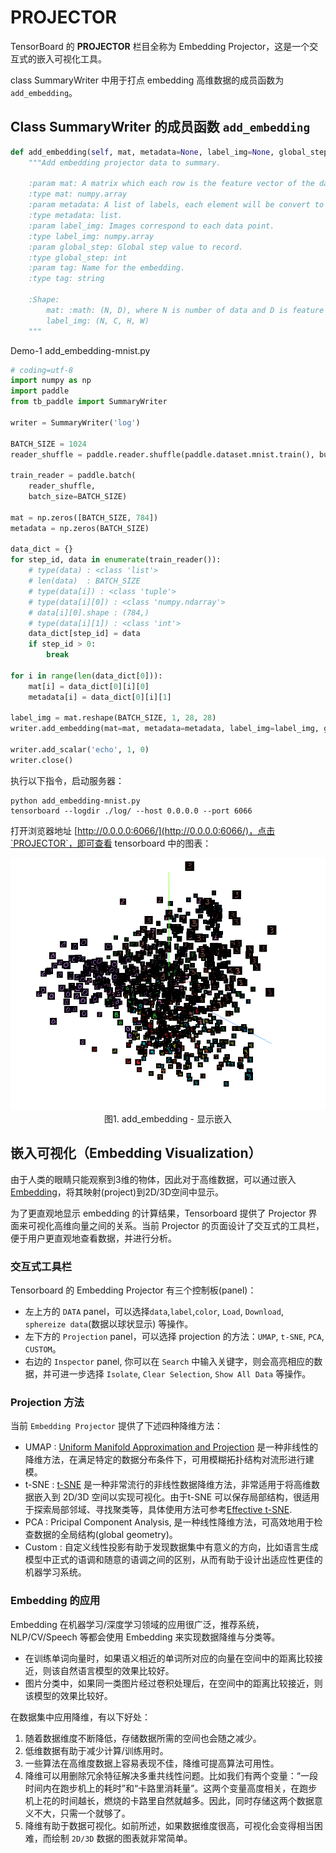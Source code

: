 # PROJECTOR

TensorBoard 的 **PROJECTOR** 栏目全称为 Embedding Projector，这是一个交互式的嵌入可视化工具。

class SummaryWriter 中用于打点 embedding 高维数据的成员函数为`add_embedding`。

##  Class SummaryWriter 的成员函数 `add_embedding`

```python
def add_embedding(self, mat, metadata=None, label_img=None, global_step=None, tag='default', metadata_header=None):
    """Add embedding projector data to summary.

    :param mat: A matrix which each row is the feature vector of the data point.
    :type mat: numpy.array
    :param metadata: A list of labels, each element will be convert to string.
    :type metadata: list.
    :param label_img: Images correspond to each data point.
    :type label_img: numpy.array
    :param global_step: Global step value to record.
    :type global_step: int
    :param tag: Name for the embedding.
    :type tag: string

    :Shape:
        mat: :math: (N, D), where N is number of data and D is feature dimension.
        label_img: (N, C, H, W)
    """
```

Demo-1  add_embedding-mnist.py

```python
# coding=utf-8
import numpy as np
import paddle
from tb_paddle import SummaryWriter

writer = SummaryWriter('log')

BATCH_SIZE = 1024
reader_shuffle = paddle.reader.shuffle(paddle.dataset.mnist.train(), buf_size=5120)

train_reader = paddle.batch(
    reader_shuffle,
    batch_size=BATCH_SIZE)

mat = np.zeros([BATCH_SIZE, 784])
metadata = np.zeros(BATCH_SIZE)

data_dict = {}
for step_id, data in enumerate(train_reader()):
    # type(data) : <class 'list'>
    # len(data)  : BATCH_SIZE
    # type(data[i]) : <class 'tuple'>
    # type(data[i][0]) : <class 'numpy.ndarray'>
    # data[i][0].shape : (784,)
    # type(data[i][1]) : <class 'int'>
    data_dict[step_id] = data
    if step_id > 0:
        break 

for i in range(len(data_dict[0])):
    mat[i] = data_dict[0][i][0]
    metadata[i] = data_dict[0][i][1]

label_img = mat.reshape(BATCH_SIZE, 1, 28, 28)
writer.add_embedding(mat=mat, metadata=metadata, label_img=label_img, global_step=step_id)

writer.add_scalar('echo', 1, 0)
writer.close()
```

执行以下指令，启动服务器：

```
python add_embedding-mnist.py
tensorboard --logdir ./log/ --host 0.0.0.0 --port 6066
```

打开浏览器地址 [http://0.0.0.0:6066/](http://0.0.0.0:6066/)，点击`PROJECTOR`，即可查看 tensorboard 中的图表：

<p align="center">
<img src="../screenshots/embedding_projector.png" width=800><br/>
图1. add_embedding - 显示嵌入 <br/>
</p>

## 嵌入可视化（Embedding Visualization）

由于人类的眼睛只能观察到3维的物体，因此对于高维数据，可以通过嵌入[Embedding](https://arxiv.org/pdf/1611.05469v1.pdf)，将其映射(project)到2D/3D空间中显示。

为了更直观地显示 embedding 的计算结果，Tensorboard 提供了 Projector 界面来可视化高维向量之间的关系。当前 Projector 的页面设计了交互式的工具栏，便于用户更直观地查看数据，并进行分析。

### 交互式工具栏

Tensorboard 的 Embedding Projector 有三个控制板(panel)：

* 左上方的 `DATA` panel，可以选择`data`,`label`,`color`, `Load`, `Download`, `sphereize data`(数据以球状显示) 等操作。
* 左下方的 `Projection` panel，可以选择 projection 的方法：`UMAP`, `t-SNE`, `PCA`, `CUSTOM`。  
* 右边的 `Inspector` panel, 你可以在 `Search` 中输入关键字，则会高亮相应的数据，并可进一步选择 `Isolate`, `Clear Selection`, `Show All Data` 等操作。

### Projection 方法

当前 `Embedding Projector` 提供了下述四种降维方法：
* UMAP : [Uniform Manifold Approximation and Projection](https://umap-learn.readthedocs.io/en/latest/) 是一种非线性的降维方法，在满足特定的数据分布条件下，可用模糊拓扑结构对流形进行建模。
* t-SNE : [t-SNE](https://en.wikipedia.org/wiki/T-distributed_stochastic_neighbor_embedding) 是一种非常流行的非线性数据降维方法，非常适用于将高维数据嵌入到 2D/3D 空间以实现可视化。由于t-SNE 可以保存局部结构，很适用于探索局部邻域、寻找聚类等，具体使用方法可参考[Effective t-SNE](https://distill.pub/2016/misread-tsne/).
* PCA : Pricipal Component Analysis, 是一种线性降维方法，可高效地用于检查数据的全局结构(global geometry)。
* Custom : 自定义线性投影有助于发现数据集中有意义的方向，比如语言生成模型中正式的语调和随意的语调之间的区别，从而有助于设计出适应性更佳的机器学习系统。

### Embedding 的应用

Embedding 在机器学习/深度学习领域的应用很广泛，推荐系统，NLP/CV/Speech 等都会使用 Embedding 来实现数据降维与分类等。

* 在训练单词向量时，如果语义相近的单词所对应的向量在空间中的距离比较接近，则该自然语言模型的效果比较好。  
* 图片分类中，如果同一类图片经过卷积处理后，在空间中的距离比较接近，则该模型的效果比较好。  

在数据集中应用降维，有以下好处：

1. 随着数据维度不断降低，存储数据所需的空间也会随之减少。
2. 低维数据有助于减少计算/训练用时。
3. 一些算法在高维度数据上容易表现不佳，降维可提高算法可用性。
4. 降维可以用删除冗余特征解决多重共线性问题。比如我们有两个变量：“一段时间内在跑步机上的耗时”和“卡路里消耗量”。这两个变量高度相关，在跑步机上花的时间越长，燃烧的卡路里自然就越多。因此，同时存储这两个数据意义不大，只需一个就够了。
5. 降维有助于数据可视化。如前所述，如果数据维度很高，可视化会变得相当困难，而绘制 `2D/3D` 数据的图表就非常简单。
